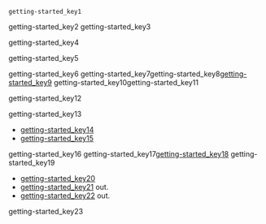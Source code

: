 ```ngMeta
getting-started_key1
```

getting-started_key2
getting-started_key3


getting-started_key4


getting-started_key5


getting-started_key6
getting-started_key7getting-started_key8[getting-started_key9](https://play.google.com/store/apps/details?id=org.merakilearn&hl=en_IN&gl=US,)
getting-started_key10getting-started_key11

getting-started_key12


getting-started_key13
* [getting-started_key14](https://youtu.be/Lha-WlS2Hkg)
* [getting-started_key15](https://youtu.be/UN3us4vDHhc)


getting-started_key16
getting-started_key17[getting-started_key18](https://www.merakilearn.org,)
getting-started_key19

* [getting-started_key20](https://www.merakilearn.org/course/152/exercise/3721)
* [getting-started_key21](https://www.merakilearn.org/course/152/exercise/3718) out.
* [getting-started_key22](https://www.merakilearn.org/course/152/exercise/3720) out.


getting-started_key23
